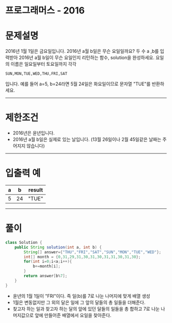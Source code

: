 # 프로그래머스 - 2016

# 문제설명

2016년 1월 1일은 금요일입니다. 2016년 a월 b일은 무슨 요일일까요? 두 수 a ,b를 입력받아 2016년 a월 b일이 무슨 요일인지 리턴하는 함수, solution을 완성하세요. 요일의 이름은 일요일부터 토요일까지 각각

`SUN,MON,TUE,WED,THU,FRI,SAT`

입니다. 예를 들어 a=5, b=24라면 5월 24일은 화요일이므로 문자열 "TUE"를 반환하세요.

-----------------------------------------------------------

# 제한조건

- 2016년은 윤년입니다.
- 2016년 a월 b일은 실제로 있는 날입니다. (13월 26일이나 2월 45일같은 날짜는 주어지지 않습니다)

------------------------------------------------

# 입출력 예

| a    | b    | result |
| ---- | ---- | ------ |
| 5    | 24   | "TUE"  |

---------------------------------------------

# 풀이

```java
class Solution {
    public String solution(int a, int b) {
        String[] answer={"THU","FRI","SAT","SUN","MON","TUE","WED"};
        int[] month = {0,31,29,31,30,31,30,31,31,30,31,30};
        for(int i=0;i<a;i++){
            b+=month[i];
        }
        return answer[b%7];
    }
}
```

- 윤년의 1월 1일이 "FRI"이다. 즉 일(b)를 7로 나눈 나머지에 맞게 배열 생성
- 1월은 변동없지만 그 외의 달은 일에 그 앞의 달들의 총 일들을 더해준다.
- 찾고자 하는 일과 찾고자 하는 달의 앞에 있던 달들의 일들을 총 합하고 7로 나눈 나머지값으로 앞에 만들어준 배열에서 요일을 찾아준다.